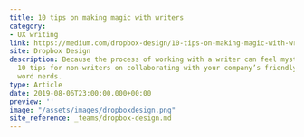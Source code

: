 ```yaml
---
title: 10 tips on making magic with writers
category:
- UX writing
link: https://medium.com/dropbox-design/10-tips-on-making-magic-with-writers-9bb17eabf749
site: Dropbox Design
description: Because the process of working with a writer can feel mysterious, here are
  10 tips for non-writers on collaborating with your company’s friendly neighborhood
  word nerds.
type: Article
date: 2019-08-06T23:00:00.000+00:00
preview: ''
image: "/assets/images/dropboxdesign.png"
site_reference: _teams/dropbox-design.md
---
```


